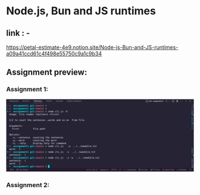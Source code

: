 # Node.js, Bun and JS runtimes 

## link : - 
https://petal-estimate-4e9.notion.site/Node-js-Bun-and-JS-runtimes-a09a41ccd61c4f498e55750c9a1c9b34

## Assignment preview: 

### Assignment 1:
![alt text](image.png)

### Assignment 2:
